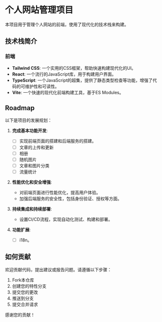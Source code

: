 # 个人网站管理项目

本项目用于管理个人网站的前端，使用了现代化的技术栈来构建。

## 技术栈简介

### 前端

- **Tailwind CSS**: 一个实用的CSS框架，帮助快速构建现代化的UI。
- **React**: 一个流行的JavaScript库，用于构建用户界面。
- **TypeScript**: 一个JavaScript的超集，提供了静态类型检查等功能，增强了代码的可维护性和可读性。
- **Vite**: 一个快速的现代化前端构建工具，基于ES Modules。


## Roadmap

以下是项目的发展规划：

1. **完成基本功能开发**:
    - [ ] 实现前端页面的搭建和后端服务的搭建。
    - [ ] 文章的上传和更新
    - [ ] 相册
    - [ ] 随机图片
    - [ ] 文章和图片分类
    - [ ] 流量统计

2. **性能优化和安全增强**:
    - 对前端页面进行性能优化，提高用户体验。
    - 加强后端服务的安全性，包括身份验证、授权等方面。

3. **持续集成和持续部署**:
    - 设置CI/CD流程，实现自动化测试、构建和部署。

4. **功能扩展**:
    - [ ] i18n。

## 如何贡献

欢迎贡献代码，提出建议或报告问题。请遵循以下步骤：

1. Fork本仓库
2. 创建您的特性分支
3. 提交您的更改
4. 推送到分支
5. 提交合并请求

感谢您的贡献！

